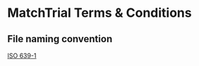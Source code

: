 # MatchTrial Terms & Conditions      

## File naming convention
[ISO 639-1 ](https://en.wikipedia.org/wiki/List_of_ISO_639-1_codes)
